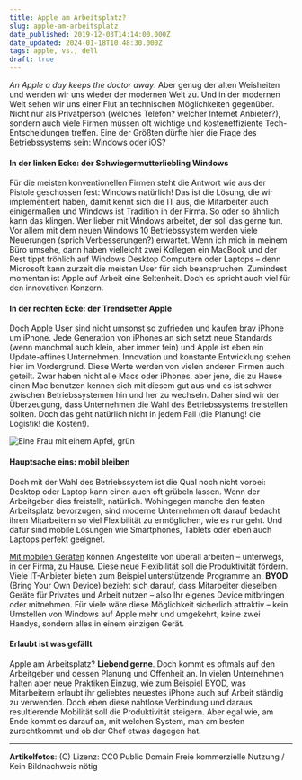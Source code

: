 ```yaml
---
title: Apple am Arbeitsplatz?
slug: apple-am-arbeitsplatz
date_published: 2019-12-03T14:14:00.000Z
date_updated: 2024-01-18T10:48:30.000Z
tags: apple, vs., dell
draft: true
---
```


*An Apple a day keeps the doctor away*. Aber genug der alten Weisheiten und wenden wir uns wieder der modernen Welt zu. Und in der modernen Welt sehen wir uns einer Flut an technischen Möglichkeiten gegenüber. Nicht nur als Privatperson (welches Telefon? welcher Internet Anbieter?), sondern auch viele Firmen müssen oft wichtige und kosteneffiziente Tech-Entscheidungen treffen. Eine der Größten dürfte hier die Frage des Betriebssystems sein: Windows oder iOS?

#### In der linken Ecke: der Schwiegermutterliebling Windows

Für die meisten konventionellen Firmen steht die Antwort wie aus der Pistole geschossen fest: Windows natürlich! Das ist die Lösung, die wir implementiert haben, damit kennt sich die IT aus, die Mitarbeiter auch einigermaßen und Windows ist Tradition in der Firma. So oder so ähnlich kann das klingen. Wer lieber mit Windows arbeitet, der soll das gerne tun. Vor allem mit dem neuen Windows 10 Betriebssystem werden viele Neuerungen (sprich Verbesserungen?) erwartet. Wenn ich mich in meinem Büro umsehe, dann haben vielleicht zwei Kollegen ein MacBook und der Rest tippt fröhlich auf Windows Desktop Computern oder Laptops – denn Microsoft kann zurzeit die meisten User für sich beanspruchen. Zumindest momentan ist Apple auf Arbeit eine Seltenheit. Doch es spricht auch viel für den innovativen Konzern.

#### In der rechten Ecke: der Trendsetter Apple

Doch Apple User sind nicht umsonst so zufrieden und kaufen brav iPhone um iPhone. Jede Generation von iPhones an sich setzt neue Standards (wenn manchmal auch klein, aber immer fein) und Apple ist eben ein Update-affines Unternehmen. Innovation und konstante Entwicklung stehen hier im Vordergrund. Diese Werte werden von vielen anderen Firmen auch geteilt. Zwar haben nicht alle Macs oder iPhones, aber jene, die zu Hause einen Mac benutzen kennen sich mit diesem gut aus und es ist schwer zwischen Betriebssystemen hin und her zu wechseln. Daher sind wir der Überzeugung, dass Unternehmen die Wahl des Betriebssystems freistellen sollten. Doch das geht natürlich nicht in jedem Fall (die Planung! die Logistik! die Kosten!).

![Eine Frau mit einem Apfel, grün](__GHOST_URL__/content/images/2015/10/apple-2311_1280.jpg)

#### Hauptsache eins: mobil bleiben

Doch mit der Wahl des Betriebssystem ist die Qual noch nicht vorbei: Desktop oder Laptop kann einen auch oft grübeln lassen. Wenn der Arbeitgeber dies freistellt, natürlich. Wohingegen manche den festen Arbeitsplatz bevorzugen, sind moderne Unternehmen oft darauf bedacht ihren Mitarbeitern so viel Flexibilität zu ermöglichen, wie es nur geht. Und dafür sind mobile Lösungen wie Smartphones, Tablets oder eben auch Laptops perfekt geeignet.

[Mit mobilen Geräten](https://blog.gamingclub.com/de/handy-neuheiten/) können Angestellte von überall arbeiten – unterwegs, in der Firma, zu Hause. Diese neue Flexibilität soll die Produktivität fördern. Viele IT-Anbieter bieten zum Beispiel unterstützende Programme an. **BYOD** (Bring Your Own Device) bezieht sich darauf, dass Mitarbeiter dieselben Geräte für Privates und Arbeit nutzen – also Ihr eigenes Device mitbringen oder mitnehmen. Für viele wäre diese Möglichkeit sicherlich attraktiv – kein Umstellen von Windows auf Apple mehr und umgekehrt, keine zwei Handys, sondern alles in einem einzigen Gerät.

#### Erlaubt ist was gefällt

Apple am Arbeitsplatz? **Liebend gerne**. Doch kommt es oftmals auf den Arbeitgeber und dessen Planung und Offenheit an. In vielen Unternehmen halten aber neue Praktiken Einzug, wie zum Beispiel BYOD, was Mitarbeitern erlaubt ihr geliebtes neuestes iPhone auch auf Arbeit ständig zu verwenden. Doch eben diese nahtlose Verbindung und daraus resultierende Mobilität soll die Produktivität steigern. Aber egal wie, am Ende kommt es darauf an, mit welchen System, man am besten zurechtkommt und ob der Chef etwas dagegen hat.

---

**Artikelfotos**: (C) Lizenz: CC0 Public Domain Freie kommerzielle Nutzung / Kein Bildnachweis nötig
